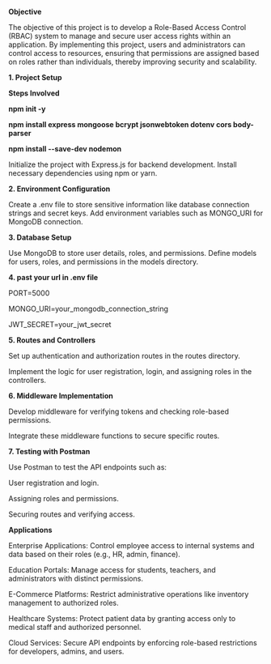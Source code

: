 **Objective**

The objective of this project is to develop a Role-Based Access Control (RBAC) system to manage and secure user access rights within an application. By implementing this project, users and administrators can control access to resources, ensuring that permissions are assigned based on roles rather than individuals, thereby improving security and scalability.

**1. Project Setup**
   
**Steps Involved**

**npm init -y**

**npm install express mongoose bcrypt jsonwebtoken dotenv cors body-parser**

**npm install --save-dev nodemon**


Initialize the project with Express.js for backend development.
Install necessary dependencies using npm or yarn.


**2. Environment Configuration**
   
Create a .env file to store sensitive information like database connection strings and secret keys.
Add environment variables such as MONGO_URI for MongoDB connection.

**3. Database Setup**

Use MongoDB to store user details, roles, and permissions.
Define models for users, roles, and permissions in the models directory.

**4. past your url in .env file**

PORT=5000

MONGO_URI=your_mongodb_connection_string

JWT_SECRET=your_jwt_secret

**5. Routes and Controllers**

Set up authentication and authorization routes in the routes directory.

Implement the logic for user registration, login, and assigning roles in the controllers.

**6. Middleware Implementation**
   
Develop middleware for verifying tokens and checking role-based permissions.

Integrate these middleware functions to secure specific routes.

**7. Testing with Postman**

Use Postman to test the API endpoints such as:

User registration and login.

Assigning roles and permissions.

Securing routes and verifying access.

**Applications**

Enterprise Applications: Control employee access to internal systems and data based on their roles (e.g., HR, admin, finance).

Education Portals: Manage access for students, teachers, and administrators with distinct permissions.

E-Commerce Platforms: Restrict administrative operations like inventory management to authorized roles.

Healthcare Systems: Protect patient data by granting access only to medical staff and authorized personnel.

Cloud Services: Secure API endpoints by enforcing role-based restrictions for developers, admins, and users.

